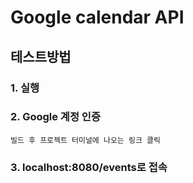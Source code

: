 # Google calendar API 

## 테스트방법

### 1. 실행
### 2. Google 계정 인증
    빌드 후 프로젝트 터미널에 나오는 링크 클릭
### 3. localhost:8080/events로 접속
